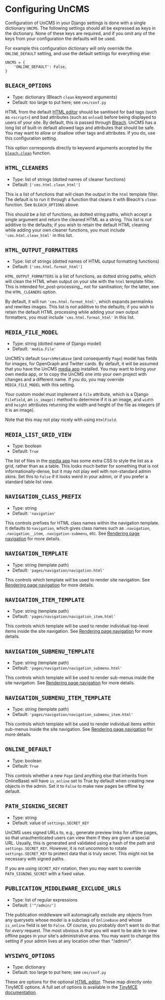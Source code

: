 # Configuring UnCMS

Configuration of UnCMS in your Django settings is done with a single dictionary `UNCMS`.
The following settings should all be expressed as keys in the dictionary.
None of these keys are required,
and if you omit any of the keys from your configuration the defaults will be used.

For example this configuration dictionary will only override the `ONLINE_DEFAULT` setting,
and use the default settings for everything else:

```
UNCMS = {
    'ONLINE_DEFAULT': False,
}
```

## `BLEACH_OPTIONS`

* Type: dictionary (Bleach `clean` keyword arguments)
* Default: too large to put here; see `cms/conf.py`

HTML from the default [HTML editor](html-editor.md) should be sanitised for bad tags (such as `<script>`) and bad attributes (such as `onload`) before being displayed to users of your site.
By default, this is passed through [Bleach](https://github.com/mozilla/bleach).
UnCMS has a long list of built-in default allowed tags and attributes that should be safe.
You may want to allow or disallow other tags and attributes.
If you do, use this configuration setting.

This option corresponds directly to keyword arguments accepted by the [`bleach.clean`](https://bleach.readthedocs.io/en/latest/clean.html) function.

## `HTML_CLEANERS`

* Type: list of strings (dotted names of cleaner functions)
* Default: `['cms.html.clean_html']`

This is a list of functions that will clean the output in the `html` template filter.
The default is to run it through a function that cleans it with Bleach's `clean` function.
See `BLEACH_OPTIONS` above.

This should be a list of functions, as dotted string paths, which accept a single argument and return the cleaned HTML as a string.
This list is _not_ additive to the defaults;
if you wish to retain the default HTML cleaning while adding your own cleaner functions,
you must include `'cms.html.clean_html'` in this list.

## `HTML_OUTPUT_FORMATTERS`

* Type: list of strings (dotted names of HTML output formatting functions)
* Default: `['cms.html.format_html']`

`HTML_OUTPUT_FORMATTERS` is a list of functions, as dotted string paths, which will clean the HTML when output on your site with the `html` template filter.
This is intended for_post-processing_, not for sanitisation;
for the latter, see the `HTML_CLEANERS` option.

By default, it will run `'cms.html.format_html'`, which expands permalinks and rewrites images.
This list is _not_ additive to the defaults;
if you wish to retain the default HTML processing while adding your own output formatters,
you must include `'cms.html.format_html'` in this list.

## `MEDIA_FILE_MODEL`

* Type: string (dotted name of Django model)
* Default: `'media.File'`

UnCMS's default `SearchMetaBase` (and consequently `Page`) model has fields for images, for OpenGraph and Twitter cards.
By default, it will be assumed that you have the UnCMS [media app](media-app.md) installed.
You may want to bring your own media app, or to copy the UnCMS one into your own project with changes and a different name.
If you do, you may override `MEDIA_FILE_MODEL` with this setting.

Your custom model must implement a `file` attribute, which is a Django `FileField`,
an `is_image()` method to determine if it is an image,
and `width` and `height` attributes returning the width and height of the file as integers (if it is an image).

Note that this may not play nicely with using `HtmlField`.

## `MEDIA_LIST_GRID_VIEW`

* Type: boolean
* Default: `True`

The list of files in the [media app](media-app.md) has some extra CSS to style the list as a grid,
rather than as a table.
This looks much better for something that is not informationally-dense,
but it may not play well with non-standard admin skins.
Set this to `False` if it looks weird in your admin, or if you prefer a standard table list view.

## `NAVIGATION_CLASS_PREFIX`

* Type: string
* Default: `'navigation'`

This controls prefixes for HTML class names within the navigation template.
It defaults to `navigation`, which gives class names such as
`.navigation`,
`.navigation__item`,
`.navigation-submenu`,
etc.
See [Rendering page navigation](rendering-navigation.md) for more details.

## `NAVIGATION_TEMPLATE`

* Type: string (template path)
* Default: `'pages/navigation/navigation.html'`

This controls which template will be used to render site navigation.
See [Rendering page navigation](rendering-navigation.md) for more details.

## `NAVIGATION_ITEM_TEMPLATE`

* Type: string (template path)
* Default: `'pages/navigation/navigation_item.html'`

This controls which template will be used to render individual top-level items inside the site navigation.
See [Rendering page navigation](rendering-navigation.md) for more details.

## `NAVIGATION_SUBMENU_TEMPLATE`

* Type: string (template path)
* Default: `'pages/navigation/navigation_submenu.html'`

This controls which template will be used to render sub-menus inside the site navigation.
See [Rendering page navigation](rendering-navigation.md) for more details.

## `NAVIGATION_SUBMENU_ITEM_TEMPLATE`

* Type: string (template path)
* Default: `'pages/navigation/navigation_submenu_item.html'`

This controls which template will be used to render individual items within sub-menus inside the site navigation.
See [Rendering page navigation](rendering-navigation.md) for more details.

## `ONLINE_DEFAULT`

* Type: boolean
* Default: `True`

This controls whether a new `Page` (and anything else that inherits from OnlineBase) will have `is_online` set to True by default when creating new objects in the admin.
Set it to `False` to make new pages be offline by default.

## `PATH_SIGNING_SECRET`

* Type: string
* Default: value of `settings.SECRET_KEY`

UnCMS uses signed URLs to, e.g., generate preview links for offline pages,
so that unauthenticated users can view them if they are given a special URL.
Usually, this is generated and validated using a hash of the path and `settings.SECRET_KEY`.
However, it is not uncommon to rotate `settings.SECRET_KEY` to protect data that is truly secret.
This might not be necessary with signed paths.

If you are using `SECRET_KEY` rotation, then you may want to override `PATH_SIGNING_SECRET` with a fixed value.

## `PUBLICATION_MIDDLEWARE_EXCLUDE_URLS`

* Type: list of regular expressions
* Default: `['^/admin/']`

THe publication middleware will automagically exclude any objects from any querysets whose model is a subclass of `OnlineBase` and whose `is_online` field is set to `False`.
Of course, you probably don't want to do that for _every_ request.
The most obvious is that you will want to be able to view offline pages in your site's administrative area.
You may want to change this setting if your admin lives at any location other than "/admin/".

## `WYSIWYG_OPTIONS`

* Type: dictionary
* Default: too large to put here; see `cms/conf.py`

These are options for the optional [HTML editor](html-editor.md).
These map directly onto TinyMCE options.
A full set of options is available in the [TinyMCE documentation](https://www.tiny.cloud/docs-4x/configure/integration-and-setup/).
